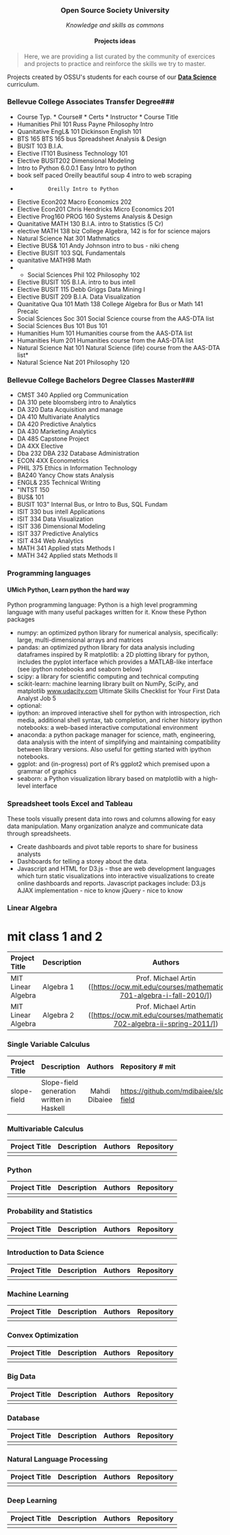 <h3 align="center">Open Source Society University</h3>
<p align="center">
	<i>Knowledge and skills as commons</i>
</p>

<h4 align="center">Projects ideas</h4>

>Here, we are providing a list curated by the community of exercices and projects to practice and reinforce the skills we try to master.

Projects created by OSSU's students for each course of our [**Data Science**](https://github.com/open-source-society/data-science) curriculum.

### Bellevue College Associates Transfer Degree###
* Course Typ.	* Course#	* Certs		* Instructor	* Course Title
* Humanities	Phil 101			  Russ Payne	  Philosophy Intro
* Quanitative	EngL& 101			  Dickinson	  English 101
* BTS 165	BTS 165						  bus Spreadsheet Analysis & Design
* BUSIT 103	B.I.A.		
* Elective	IT101				Business Technology 101
* Elective	BUSIT202			Dimensional Modeling 
* Intro to Python	6.0.0.1				Easy Intro to python
* book		self paced	Oreilly beautiful soup 4 intro to web scraping
* 				Oreilly Intro to Python
* Elective	Econ202				Macro Economics 202
* Elective	Econ201		Chris Hendricks	Micro Economics 201
* Elective	Prog160				PROG 160 Systems Analysis & Design
* Quanitative	MATH 130	B.I.A.		intro to Statistics (5 Cr)
* elective	MATH 138 biz			College Algebra, 142 is for for science majors
* Natural Science	Nat 301				Mathmatics
* Elective	BUS& 101	Andy Johnson	intro to bus - niki cheng
* Elective	BUSIT 103			SQL Fundamentals
* quanitative	MATH98				Math 
* - Social Sciences	Phil 102			Philosophy 102
* Elective	BUSIT 105	B.I.A.		intro to bus intell
* Elective	BUSIT 115	Debb Griggs	Data Mining I
* Elective	BUSIT 209	B.I.A.		Data Visualization
* Quanitative	Qua 101				Math 138 College Algebra for Bus or Math 141 Precalc
* Social Sciences	Soc 301				Social Science course from the AAS-DTA list
* Social Sciences	Bus 101				Bus 101
* Humanities	Hum 101				Humanities course from the AAS-DTA list
* Humanities	Hum 201				Humanities course from the AAS-DTA list
* Natural Science	Nat 101				Natural Science (life) course from the AAS-DTA list*
* Natural Science	Nat 201				Philosophy 120

### Bellevue College Bachelors Degree Classes Master###
* CMST 340				Applied org Communication
* DA 310		pete bloomsberg	intro to Analytics 
* DA 320				Data Acquisition and manage
* DA 410				Multivariate Analytics
* DA 420				Predictive Analytics
* DA 430				Marketing Analytics
* DA 485				Capstone Project
* DA 4XX				Elective
* Dba 232				DBA 232 Database Administration
* ECON 4XX			Econometrics
* PHIL 375			Ethics in Information  Technology
* BA240		Yancy Chow	stats Analysis
* ENGL& 235			Technical Writing
* "INTST 150
* BUS& 101
* BUSIT 103"			Internal Bus, or Intro to Bus, SQL Fundam
* ISIT 330			bus intell Applications
* ISIT 334			Data Visualization
* ISIT 336			Dimensional Modeling
* ISIT 337			Predictive Analytics
* ISIT 434			Web Analytics
* MATH 341			Applied stats  Methods  I
* MATH 342			Applied stats Methods II


### Programming languages
#### UMich Python, Learn python the hard way
Python programming language: Python is a high level programming language with many useful packages written for it. Know these Python packages
* numpy: an optimized python library for numerical analysis, specifically: large, multi-dimensional arrays and matrices
*  pandas: an optimized python library for data analysis including dataframes inspired by R
  matplotlib: a 2D plotting library for python, includes the pyplot interface which provides a MATLAB-like interface (see ipython notebooks and seaborn below)
*  scipy: a library for scientific computing and technical computing
*  scikit-learn: machine learning library built on NumPy, SciPy, and matplotlib
                  www.udacity.com Ultimate Skills Checklist for Your First Data Analyst Job 5
*  optional:
*  ipython: an improved interactive shell for python with introspection,
rich media, additional shell syntax, tab completion, and richer history
  ipython notebooks: a web-based interactive computational environment
*  anaconda: a python package manager for science, math, engineering, data analysis with the intent of simplifying and maintaining compatibility between library versions. Also useful for getting started with ipython notebooks.
*  ggplot: and (in-progress) port of R’s ggplot2 which premised upon a grammar of graphics
*  seaborn: a Python visualization library based on matplotlib with a high-level interface

### Spreadsheet tools Excel and Tableau
 These tools visually present data into rows and columns allowing for easy data manipulation. Many organization analyze and communicate data through spreadsheets.
  * Create dashboards and pivot table reports to share for business analysts
  * Dashboards for telling a storey about the data.
  * Javascript and HTML for D3.js - thse are web development languages which turn static visualizations into interactive visualizations to create online dashboards and reports. Javascript packages include:
  D3.js
  AJAX implementation - nice to know
  jQuery - nice to know

### Linear Algebra
# mit class 1 and 2
Project Title | Description | Authors | Repository
:-- | :-- | :--: | :--
| MIT Linear Algebra | Algebra 1 | Prof. Michael Artin ([https://ocw.mit.edu/courses/mathematics/18-701-algebra-i-fall-2010/])
| MIT Linear Algebra | Algebra 2 | Prof. Michael Artin ([https://ocw.mit.edu/courses/mathematics/18-702-algebra-ii-spring-2011/])
### Single Variable Calculus
Project Title | Description | Authors | Repository # mit
:-- | :-- | :--: | :--
| slope-field | Slope-field generation written in Haskell | Mahdi Dibaiee | https://github.com/mdibaiee/slope-field

### Multivariable Calculus
Project Title | Description | Authors | Repository
:-- | :-- | :--: | :--
| | |

### Python
Project Title | Description | Authors | Repository
:-- | :-- | :--: | :--
| | |

### Probability and Statistics
Project Title | Description | Authors | Repository
:-- | :-- | :--: | :--
| | |

### Introduction to Data Science
Project Title | Description | Authors | Repository
:-- | :-- | :--: | :--
| | |

### Machine Learning
Project Title | Description | Authors | Repository
:-- | :-- | :--: | :--
| | |

### Convex Optimization
Project Title | Description | Authors | Repository
:-- | :-- | :--: | :--
| | |


### Big Data
Project Title | Description | Authors | Repository
:-- | :-- | :--: | :--
| | |

### Database
Project Title | Description | Authors | Repository
:-- | :-- | :--: | :--
| | |

### Natural Language Processing
Project Title | Description | Authors | Repository
:-- | :-- | :--: | :--
| | |

### Deep Learning
Project Title | Description | Authors | Repository
:-- | :-- | :--: | :--
| | |
